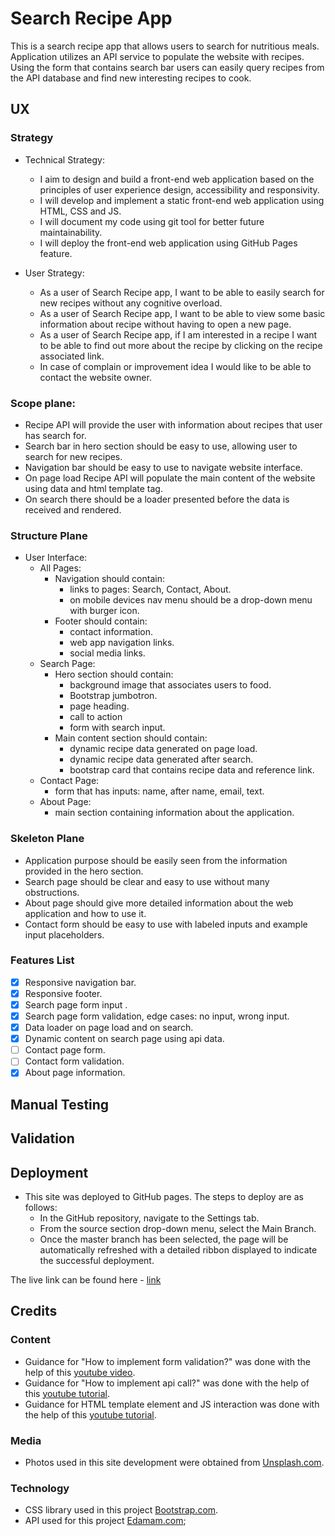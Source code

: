# Search Recipe App

This is a search recipe app that allows users to search for nutritious meals. Application utilizes an API service to
populate the website with recipes. Using the form that contains search bar users can easily query recipes from the API
database and find new interesting recipes to cook.

## UX

### Strategy

- Technical Strategy:
    - I aim to design and build a front-end web application based on the principles of user experience design,
      accessibility and responsivity.
    - I will develop and implement a static front-end web application using HTML, CSS and JS.
    - I will document my code using git tool for better future maintainability.
    - I will deploy the front-end web application using GitHub Pages feature.

- User Strategy:
    - As a user of Search Recipe app, I want to be able to easily search for new recipes without any cognitive overload.
    - As a user of Search Recipe app, I want to be able to view some basic information about recipe without having to
      open a new page.
    - As a user of Search Recipe app, if I am interested in a recipe I want to be able to find out more about the recipe
      by clicking on the recipe associated link.
    - In case of complain or improvement idea I would like to be able to contact the website owner.

### Scope plane:

- Recipe API will provide the user with information about recipes that user has search for.
- Search bar in hero section should be easy to use, allowing user to search for new recipes.
- Navigation bar should be easy to use to navigate website interface.
- On page load Recipe API will populate the main content of the website using data and html template tag.
- On search there should be a loader presented before the data is received and rendered.

### Structure Plane

- User Interface:
    - All Pages:
        - Navigation should contain:
            - links to pages: Search, Contact, About.
            - on mobile devices nav menu should be a drop-down menu with burger icon.
        - Footer should contain:
            - contact information.
            - web app navigation links.
            - social media links.
    - Search Page:
        - Hero section should contain:
            - background image that associates users to food.
            - Bootstrap jumbotron.
            - page heading.
            - call to action
            - form with search input.
        - Main content section should contain:
            - dynamic recipe data generated on page load.
            - dynamic recipe data generated after search.
            - bootstrap card that contains recipe data and reference link.
    - Contact Page:
        - form that has inputs: name, after name, email, text.
    - About Page:
        - main section containing information about the application.

### Skeleton Plane

- Application purpose should be easily seen from the information provided in the hero section.
- Search page should be clear and easy to use without many obstructions.
- About page should give more detailed information about the web application and how to use it.
- Contact form should be easy to use with labeled inputs and example input placeholders.

### Features List

- [x] Responsive navigation bar.
- [x] Responsive footer.
- [x] Search page form input .
- [x] Search page form validation, edge cases: no input, wrong input.
- [x] Data loader on page load and on search.
- [x] Dynamic content on search page using api data.
- [ ] Contact page form.
- [ ] Contact form validation.
- [x] About page information.

## Manual Testing

## Validation


## Deployment

* This site was deployed to GitHub pages. The steps to deploy are as follows:
    * In the GitHub repository, navigate to the Settings tab.
    * From the source section drop-down menu, select the Main Branch.
    * Once the master branch has been selected, the page will be automatically refreshed with a detailed ribbon
      displayed to indicate the successful deployment.

The live link can be found here - [link]()

## Credits

### Content

* Guidance for "How to implement form validation?" was done with the help of
  this [youtube video](https://www.youtube.com/watch?v=In0nB0ABaUk).
* Guidance for "How to implement api call?" was done with the help of
  this [youtube tutorial](https://www.youtube.com/watch?v=zayeU5AOsHI).
* Guidance for HTML template element and JS interaction was done with the help of
  this [youtube tutorial](https://www.youtube.com/watch?v=OSficvLDefM).

### Media

* Photos used in this site development were obtained from [Unsplash.com](https://unsplash.com/).

### Technology

* CSS library used in this project [Bootstrap.com](https://getbootstrap.com/).
* API used for this project [Edamam.com](https://www.edamam.com/);